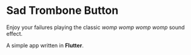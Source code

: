 # Sad Trombone Button

Enjoy your failures playing the classic *womp womp womp womp* sound effect.

A simple app written in **Flutter**.
